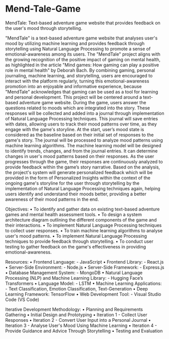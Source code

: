 # Mend-Tale-Game

MendTale: Text-based adventure game website that provides feedback on the user's mood through storytelling.

"MendTale" is a text-based adventure game website that analyses user's mood by utilizing machine learning and provides feedback through storytelling using Natural Language Processing to promote a sense of emotional-awareness among its users. The "MendTale" project aligns with the growing recognition of the positive impact of gaming on mental health, as highlighted in the article "Mind games: How gaming can play a positive role in mental health" by Deborah Bach. By combining gaming, personal journaling, machine learning, and storytelling, users are encouraged to interact with the platform regularly, turning this emotional-awareness promotion into an enjoyable and informative experience, because "MendTale" acknowledges that gaming can be used as a tool for learning and personal development. This project will be centered around a text-based adventure game website. During the game, users answer the questions related to moods which are integrated into the story. These responses will be collected and added into a journal through implementation of Natural Language Processing techniques. This journal will save entries with dates, allowing users to track their mood patterns over time, as they engage with the game's storyline. At the start, user’s mood state is considered as the baseline based on their initial set of responses to the game's story. The journal will be processed to analyze mood patterns using machine learning algorithms. The machine learning model will be designed to identify trends, changes, and from the journal entries. It can determine changes in user's mood patterns based on their responses. As the user progresses through the game, their responses are continuously analyzed to provide feedback within the game’s story narrative. Based on the analysis, the project's system will generate personalized feedback which will be provided in the form of Personalized Insights within the context of the ongoing game's storyline for the user through storytelling by the implementation of Natural Language Processing techniques again, helping users identify and understand their moods better, providing a better awareness of their mood patterns in the end.

Objectives:
• To identify and gather data on existing text-based adventure games and mental health assessment tools.
• To design a system architecture diagram outlining the different components of the game and their interactions.
• To implement Natural Language Processing techniques to collect user responses.
• To train machine learning algorithms to analyse user's mood patterns.
• To implement Natural Language Processing techniques to provide feedback through storytelling.
• To conduct user testing to gather feedback on the game's effectiveness in providing emotional-awareness.

Resources:
• Frontend Language: - JavaScript 
• Frontend Library: - React.js
• Server-Side Environment: - Node.js
• Server-Side Framework: - Express.js
• Database Management System: - MongoDB
• Natural Language Processing (NLP) and Machine Learning Library: - Hugging Face’s Transformers
• Language Model: - LSTM
• Machine Learning Applications: - Text Classification, Emotion Classification, Text-Generation 
• Deep Learning Framework: TensorFlow
• Web Development Tool: - Visual Studio Code (VS Code)

Iterative Development Methodology:
• Planning and Requirements Gathering
• Initial Design and Prototyping
• Iteration 1 - Collect User Responses
• Iteration 2 - Convert User Input into a Personal Journal
• Iteration 3 - Analyse User's Mood Using Machine Learning
• Iteration 4 - Provide Guidance and Advice Through Storytelling
• Testing and Evaluation

